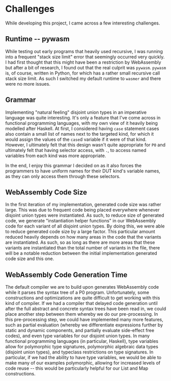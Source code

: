 # Challenges

While developing this project, I came across a few interesting challenges.

## Runtime -- pywasm

While testing out early programs that heavily used recursive, I was running into a frequent "stack size limit" error that seemingly occurred very quickly. I had first thought that this might have been a restriction by WebAssembly but after a bit of research, I found out that the real culprit was `pywasm`. `pywasm` is, of course, written in Python, for which has a rather small recursive call stack size limit. As such I switched my default runtime to `wasmer` and there were no more issues.

## Grammar

Implementing "natural feeling" disjoint union types in an imperative language was quite interesting. It's only a feature that I've come across in functional programming languages, with my own view of it heavily being modelled after Haskell. At first, I considered having `case` statement cases also contain a small list of names next to the targeted kind, for which it would assign the values of the `case`d variable if it were of that kind. However, I ultimately felt that this design wasn't quite appropriate for `P0` and ultimately felt that having selector access, with `.`, to access named variables from each kind was more appropriate.

In the end, I enjoy this grammar I decided on as it also forces the programmers to have uniform names for their DUT kind's variable names, as they can only access them through these selectors.

## WebAssembly Code Size

In the first iteration of my implementation, generated code size was rather large. This was due to frequent code being placed everywhere whenever disjoint union types were instantiated. As such, to reduce size of generated code, we generate "instantiation helper functions" in our WebAssembly code for each variant of all disjoint union types. By doing this, we were able to reduce generated code size by a large factor. This particular amount reduced heavily depends on how many areas in the code that the variants are instantiated. As such, so as long as there are more areas that these variants are instantiated than the total number of variants in the file, there will be a notable reduction between the initial implementation generated code size and this one.

## WebAssembly Code Generation Time

The default compiler we are to build upon generates WebAssembly code while it parses the syntax tree of a P0 program. Unfortunately, some constructions and optimizations are quite difficult to get working with this kind of compiler. If we had a compiler that delayed code generation until after the full abstract and concrete syntax trees have been read in, we could place another step between them whereby we do our pre-processing. In this pre-processing step, we could have implemented many more features, such as partial evaluation (whereby we differentiate expressions further by static and dynamic components, and partially evaluate side-effect free codes), and even type variables for our disjoint union types. In many functional programming languages (in particular, Haskell), type variables allow for polymorphic type signatures, polymorphic algebraic data types (disjoint union types), and typeclass restrictions on type signatures. In particular, if we had the ability to have type variables, we would be able to make many of our examples polymorphic, allowing for increased levels of code reuse -- this would be particularly helpful for our List and Map constructions.


